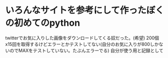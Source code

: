 # いろんなサイトを参考にして作ったぼくの初めてのpython
twitterでお気に入りした画像をダウンロードしてくる奴だった。(希望)
200個x15回を取得するけどエラーとかテストしてない(自分のお気に入りが800しかないのでMAXをテストしていない。たぶんエラーでる)
自分が使う用と記録として
